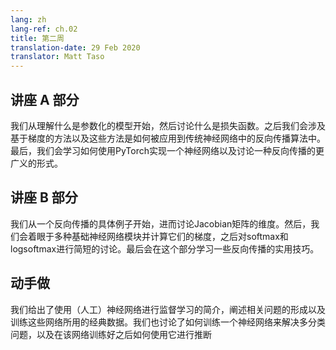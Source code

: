 ```yaml
---
lang: zh
lang-ref: ch.02
title: 第二周
translation-date: 29 Feb 2020
translator: Matt Taso
---
```


## 讲座 A 部分

我们从理解什么是参数化的模型开始，然后讨论什么是损失函数。之后我们会涉及基于梯度的方法以及这些方法是如何被应用到传统神经网络中的反向传播算法中。最后，我们会学习如何使用PyTorch实现一个神经网络以及讨论一种反向传播的更广义的形式。


## 讲座 B 部分

我们从一个反向传播的具体例子开始，进而讨论Jacobian矩阵的维度。然后，我们会着眼于多种基础神经网络模块并计算它们的梯度，之后对softmax和logsoftmax进行简短的讨论。最后会在这个部分学习一些反向传播的实用技巧。


## 动手做

我们给出了使用（人工）神经网络进行监督学习的简介，阐述相关问题的形成以及训练这些网络所用的经典数据。我们也讨论了如何训练一个神经网络来解决多分类问题，以及在该网络训练好之后如何使用它进行推断
